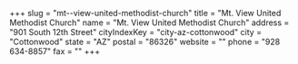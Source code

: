 +++
slug = "mt--view-united-methodist-church"
title = "Mt. View United Methodist Church"
name = "Mt. View United Methodist Church"
address = "901 South 12th Street"
cityIndexKey = "city-az-cottonwood"
city = "Cottonwood"
state = "AZ"
postal = "86326"
website = ""
phone = "928 634-8857"
fax = ""
+++
